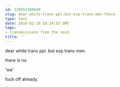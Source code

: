 ```yaml
---
id: 139552389949
slug: dear-white-trans-ppl-but-esp-trans-men-there
type: text
date: 2016-02-18 18:14:53 GMT
tags:
- transmissions from the void
title: ''
---
```


dear white trans ppl. but esp trans men.

there is no 

'we'

fuck off already.